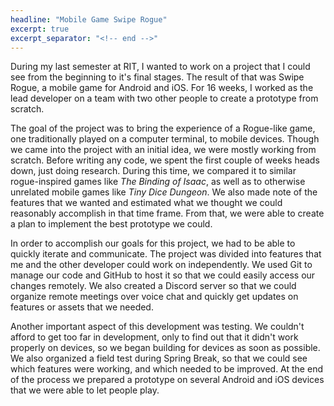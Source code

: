 ```yaml
---
headline: "Mobile Game Swipe Rogue"
excerpt: true
excerpt_separator: "<!-- end -->"
---
```

During my last semester at RIT, I wanted to work on a project that I could see from the beginning to it's final stages. The result of that was Swipe Rogue, a mobile game for Android and iOS. For 16 weeks, I worked as the lead developer on a team with two other people to create a prototype from scratch.

<!-- end -->

The goal of the project was to bring the experience of a Rogue-like game, one traditionally played on a computer terminal, to mobile devices. Though we came into the project with an initial idea, we were mostly working from scratch. Before writing any code, we spent the first couple of weeks heads down, just doing research. During this time, we compared it to similar rogue-inspired games like *The Binding of Isaac*, as well as to otherwise unrelated mobile games like *Tiny Dice Dungeon*. We also made note of the features that we wanted and estimated what we thought we could reasonably accomplish in that time frame. From that, we were able to create a plan to implement the best prototype we could.

In order to accomplish our goals for this project, we had to be able to quickly iterate and communicate. The project was divided into features that me and the other developer could work on independently. We used Git to manage our code and GitHub to host it so that we could easily access our changes remotely. We also created a Discord server so that we could organize remote meetings over voice chat and quickly get updates on features or assets that we needed.

Another important aspect of this development was testing. We couldn't afford to get too far in development, only to find out that it didn't work properly on devices, so we began building for devices as soon as possible. We also organized a field test during Spring Break, so that we could see which features were working, and which needed to be improved. At the end of the process we prepared a prototype on several Android and iOS devices that we were able to let people play.
